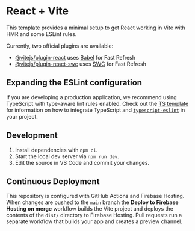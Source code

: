 # React + Vite

This template provides a minimal setup to get React working in Vite with HMR and some ESLint rules.

Currently, two official plugins are available:

- [@vitejs/plugin-react](https://github.com/vitejs/vite-plugin-react/blob/main/packages/plugin-react) uses [Babel](https://babeljs.io/) for Fast Refresh
- [@vitejs/plugin-react-swc](https://github.com/vitejs/vite-plugin-react/blob/main/packages/plugin-react-swc) uses [SWC](https://swc.rs/) for Fast Refresh

## Expanding the ESLint configuration

If you are developing a production application, we recommend using TypeScript with type-aware lint rules enabled. Check out the [TS template](https://github.com/vitejs/vite/tree/main/packages/create-vite/template-react-ts) for information on how to integrate TypeScript and [`typescript-eslint`](https://typescript-eslint.io) in your project.

## Development

1. Install dependencies with `npm ci`.
2. Start the local dev server via `npm run dev`.
3. Edit the source in VS Code and commit your changes.

## Continuous Deployment

This repository is configured with GitHub Actions and Firebase Hosting. When changes
are pushed to the `main` branch the **Deploy to Firebase Hosting on merge** workflow
builds the Vite project and deploys the contents of the `dist/` directory to
Firebase Hosting. Pull requests run a separate workflow that builds your app and
creates a preview channel.
